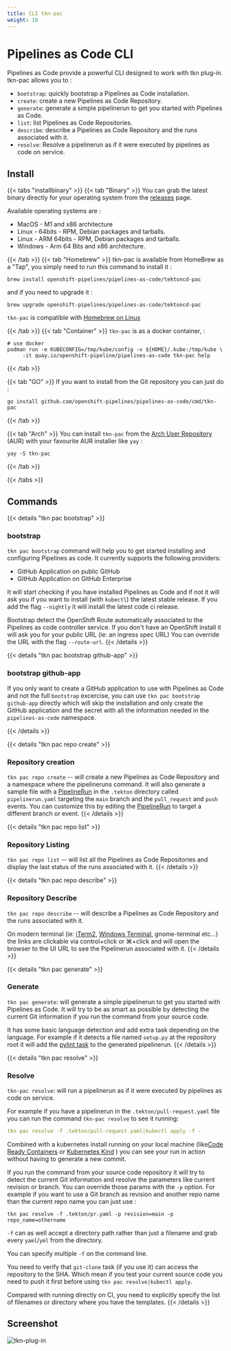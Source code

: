 ```yaml
---
title: CLI tkn-pac
weight: 10
---
```

# Pipelines as Code CLI

Pipelines as Code provide a powerful CLI designed to work with tkn plug-in.  tkn-pac allows you to :

* `bootstrap`: quickly bootstrap a Pipelines as Code installation.
* `create`: create a new Pipelines as Code Repository.
* `generate`: generate a simple pipelinerun to get you started with Pipelines as Code.
* `list`: list Pipelines as Code Repositories.
* `describe`: describe a Pipelines as Code Repository and the runs associated with it.
* `resolve`: Resolve a pipelinerun as if it were executed by pipelines as code on service.

## Install

{{< tabs "installbinary" >}}
{{< tab "Binary" >}}
You can grab the latest binary directly for your operating system from the
[releases](https://github.com/openshift-pipelines/pipelines-as-code/releases)
page.

Available operating systems are :

* MacOS - M1 and x86 architecture
* Linux - 64bits - RPM, Debian packages and tarballs.
* Linux - ARM 64bits - RPM, Debian packages and tarballs.
* Windows - Arm 64 Bits and x86 architecture.

{{< /tab >}}
{{< tab "Homebrew" >}}
tkn-pac is available from HomeBrew as a "Tap", you simply need to run this command to install it :

```shell
brew install openshift-pipelines/pipelines-as-code/tektoncd-pac
```

and if you need to upgrade it :

```shell
brew upgrade openshift-pipelines/pipelines-as-code/tektoncd-pac
```

`tkn-pac` is compatible with [Homebrew on Linux](https://docs.brew.sh/Homebrew-on-Linux)

{{< /tab >}}
{{< tab "Container" >}}
`tkn-pac` is as a docker container, :

```shell
# use docker
podman run -e KUBECONFIG=/tmp/kube/config -v ${HOME}/.kube:/tmp/kube \
     -it quay.io/openshift-pipeline/pipelines-as-code tkn-pac help
```

{{< /tab >}}

{{< tab "GO" >}}
If you want to install from the Git repository you can just do :

```shell
go install github.com/openshift-pipelines/pipelines-as-code/cmd/tkn-pac
```

{{< /tab >}}

{{< tab "Arch" >}}
You can install `tkn-pac` from the [Arch User Repository](https://aur.archlinux.org/packages/tkn-pac/) (AUR) with your favourite AUR installer like `yay` :

```shell
yay -S tkn-pac
```

{{< /tab >}}

{{< /tabs >}}

## Commands

{{< details "tkn pac bootstrap" >}}

### bootstrap

`tkn pac bootstrap` command will help you to get started installing and configuring Pipelines as code. It currently supports the following providers:

* GitHub Application on public GitHub
* GitHub Application on GitHub Enterprise

It will start checking if you have installed Pipelines as Code and if not it will ask you if you want to  install (with `kubectl`) the latest stable release. If you add the flag `--nightly` it will install the latest code ci release.

Bootstrap detect the OpenShift Route automatically associated to the Pipelines as code controller service.
If you don't have an OpenShift install it will ask you for your public URL (ie: an ingress spec URL)
You can override the URL with the flag `--route-url`.
{{< /details >}}

{{< details "tkn pac bootstrap github-app" >}}

### bootstrap github-app

If you only want to create a GitHub application to use with Pipelines as Code
and not the full `bootstrap` excercise, you can use `tkn pac bootstrap
github-app` directly which will skip the installation and only create the
GitHub application and the secret with all the information needed in the
`pipelines-as-code` namespace.

{{< /details >}}

{{< details "tkn pac repo create" >}}

### Repository creation

`tkn pac repo create` -- will create a new Pipelines as Code Repository and a namespace where the pipelineruns command. It will also generate a sample file with a [PipelineRun](/docs/guide/authoringprs) in the `.tekton` directory called `pipelinerun.yaml` targeting the `main` branch and the `pull_request` and `push` events. You can customize this by editing the [PipelineRun](/docs/guide/authoringprs) to target a different branch or event.
{{< /details >}}

{{< details "tkn pac repo list" >}}

### Repository Listing

`tkn pac repo list` -- will list all the Pipelines as Code Repositories and display the last status of the runs associated with it.
{{< /details >}}

{{< details "tkn pac repo describe" >}}

### Repository Describe

`tkn pac repo describe` -- will describe a Pipelines as Code Repository and the runs associated with it.

On modern terminal (ie: [iTerm2](https://iterm2.com/), [Windows Terminal](https://github.com/microsoft/terminal), gnome-terminal etc...) the links are clickable via control+click or ⌘+click and will open the browser to the UI URL to see the Pipelinerun associated with it.
{{< /details >}}

{{< details "tkn pac generate" >}}

### Generate

`tkn pac generate`: will generate a simple pipelinerun to get you started with Pipelines as Code. It will try to be as smart as possible by detecting the current Git information if you run the command from your source code.

It has some basic language detection and add extra task depending on the language. For example if it detects a file named `setup.py` at the repository root it will add the [pylint task](https://hub.tekton.dev/tekton/task/pylint) to the generated pipelinerun.
{{< /details >}}

{{< details "tkn pac resolve" >}}

### Resolve

`tkn-pac resolve`: will run a pipelinerun as if it were executed by pipelines
as code on service.

For example if you have a pipelinerun in the `.tekton/pull-request.yaml` file you can run the command `tkn-pac resolve` to see it running:

```yaml
tkn pac resolve -f .tekton/pull-request.yaml|kubectl apply -f -
```

Combined with a kubernetes install running on your local machine (like[Code Ready Containers](https://developers.redhat.com/products/codeready-containers/overview) or [Kubernetes Kind](https://kind.sigs.k8s.io/docs/user/quick-start/) ) you can see your run in action without having to generate a new commit.

If you run the command from your source code repository it will try to detect the current Git information and resolve the parameters like current revision or branch. You can override those params with the `-p` option. For example if you want to use a Git branch as revision and another repo name than the current repo name you can just use :

`tkn pac resolve -f .tekton/pr.yaml -p revision=main -p repo_name=othername`

`-f` can as well accept a directory path rather than just a filename and grab every `yaml`/`yml` from the directory.

You can specify multiple `-f` on the command line.

You need to verify that `git-clone` task (if you use it) can access the repository to the SHA. Which mean if you test your current source code you need to push it first before using `tkn pac resolve|kubectl apply`.

Compared with running directly on CI, you need to explicitly specify the list of filenames or directory where you have the templates.
{{< /details >}}

## Screenshot

![tkn-plug-in](/images/tkn-pac-cli.png)
